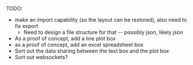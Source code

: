 TODO:
* make an import capability (so the layout can be restored), also need to fix export
    * Need to design a file structure for that -- possibly json, likely json
* As a proof of concept, add a line plot box
* as a proof of concept, add an excel spreadsheet box
* Sort out the data sharing between the text box and the plot box
* Sort out websockets?
